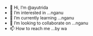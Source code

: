 - 👋 Hi, I’m @ayutrida
- 👀 I’m interested in ...nganu
- 🌱 I’m currently learning ...nganu
- 💞️ I’m looking to collaborate on ...nganu
- 📫 How to reach me ...by wa

<!---
ayutrida/ayutrida is a ✨ special ✨ repository because its `README.md` (this file) appears on your GitHub profile.
You can click the Preview link to take a look at your changes.
--->
